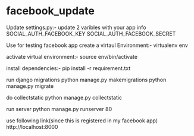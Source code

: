 # facebook_update
Update settings.py:-
update 2 varibles with your app info
SOCIAL_AUTH_FACEBOOK_KEY
SOCIAL_AUTH_FACEBOOK_SECRET

Use for testing facebook app 
create a virtaul Environment:-
virtualenv env

activate virtual environment:-
source env/bin/activate

install dependencies:-
pip install -r requirement.txt

run django migrations
python manage.py makemigrations
python manage.py migrate

do collectstatic
python manage.py collectstatic

run server
python manage.py runserver 80

use following link(since this is registered in my facebook app)
http://localhost:8000
